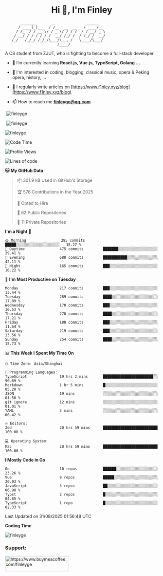 <h1 align="center">Hi 👋, I'm Finley</h1>

```text
       _______       __              ______   
      / ____(_)___  / /__  __  __   / ____/__ 
     / /_  / / __ \/ / _ \/ / / /  / / __/ _ \
    / __/ / / / / / /  __/ /_/ /  / /_/ /  __/
   /_/   /_/_/ /_/_/\___/\__, /   \____/\___/
                        /____/                
```

<p align="left">

A CS student from ZJUT,
who is fighting to become a full-stack developer.

</p>

<p align="left">

- 🌱 I’m currently learning **React.js, Vue.js, TypeScript, Golang ...**

- 🧠 I'm interested in coding, blogging, classical music, opera & Peking opera, history, ...

- 📝 I regularly write articles on [https://www.f1nley.xyz/blog](https://www.f1nley.xyz/blog)

- 📫 How to reach me **finleyge@qq.com**

</p>

<p>&nbsp;<img align="center" src="https://github-readme-stats.vercel.app/api/top-langs/?username=finleyge&show_icons=true&locale=en&hide=javascript,html,tex" alt="finleyge" /></p>

<p>&nbsp;<img align="center" src="https://github-readme-stats.vercel.app/api?username=finleyge&show_icons=true&locale=en" alt="finleyge" /></p>

<p><img align="center" src="https://github-readme-streak-stats.herokuapp.com/?user=finleyge&" alt="finleyge" /></p>

<!--START_SECTION:waka-->
![Code Time](http://img.shields.io/badge/Code%20Time-2%2C330%20hrs%2058%20mins-blue)

![Profile Views](http://img.shields.io/badge/Profile%20Views-2-blue)

![Lines of code](https://img.shields.io/badge/From%20Hello%20World%20I%27ve%20Written-1.2%20million%20lines%20of%20code-blue)

**🐱 My GitHub Data** 

> 📦 301.9 kB Used in GitHub's Storage 
 > 
> 🏆 576 Contributions in the Year 2025
 > 
> 💼 Opted to Hire
 > 
> 📜 62 Public Repositories 
 > 
> 🔑 11 Private Repositories 
 > 
**I'm a Night 🦉** 

```text
🌞 Morning                295 commits         █████░░░░░░░░░░░░░░░░░░░░   18.27 % 
🌆 Daytime                475 commits         ███████░░░░░░░░░░░░░░░░░░   29.41 % 
🌃 Evening                680 commits         ███████████░░░░░░░░░░░░░░   42.11 % 
🌙 Night                  165 commits         ███░░░░░░░░░░░░░░░░░░░░░░   10.22 % 
```
📅 **I'm Most Productive on Tuesday** 

```text
Monday                   217 commits         ███░░░░░░░░░░░░░░░░░░░░░░   13.44 % 
Tuesday                  289 commits         ████░░░░░░░░░░░░░░░░░░░░░   17.89 % 
Wednesday                170 commits         ███░░░░░░░░░░░░░░░░░░░░░░   10.53 % 
Thursday                 278 commits         ████░░░░░░░░░░░░░░░░░░░░░   17.21 % 
Friday                   188 commits         ███░░░░░░░░░░░░░░░░░░░░░░   11.64 % 
Saturday                 219 commits         ███░░░░░░░░░░░░░░░░░░░░░░   13.56 % 
Sunday                   254 commits         ████░░░░░░░░░░░░░░░░░░░░░   15.73 % 
```


📊 **This Week I Spent My Time On** 

```text
🕑︎ Time Zone: Asia/Shanghai

💬 Programming Languages: 
TypeScript               19 hrs 2 mins       ███████████████████████░░   90.69 % 
Markdown                 1 hr 5 mins         █░░░░░░░░░░░░░░░░░░░░░░░░   05.20 % 
JSON                     19 mins             ░░░░░░░░░░░░░░░░░░░░░░░░░   01.58 % 
git ignore               12 mins             ░░░░░░░░░░░░░░░░░░░░░░░░░   01.01 % 
YAML                     5 mins              ░░░░░░░░░░░░░░░░░░░░░░░░░   00.42 % 

🔥 Editors: 
Zed                      20 hrs 59 mins      █████████████████████████   100.00 % 

💻 Operating System: 
Mac                      20 hrs 59 mins      █████████████████████████   100.00 % 
```

**I Mostly Code in Go** 

```text
Go                       10 repos            ██████░░░░░░░░░░░░░░░░░░░   23.26 % 
Vue                      9 repos             █████░░░░░░░░░░░░░░░░░░░░   20.93 % 
JavaScript               3 repos             ██░░░░░░░░░░░░░░░░░░░░░░░   06.98 % 
Typst                    2 repos             █░░░░░░░░░░░░░░░░░░░░░░░░   04.65 % 
TypeScript               1 repo              █░░░░░░░░░░░░░░░░░░░░░░░░   02.33 % 
```




 Last Updated on 31/08/2025 01:56:48 UTC
<!--END_SECTION:waka-->
**Coding Time**
<p>
       <img align="center" src="https://wakatime.com/share/@1f267603-cf28-47c9-a32c-2753500710e7/96d852e9-5832-42ff-acaa-a48a5371ba9d.svg" alt="finleyge" />
</p>

</p>


<h3 align="left">Support:</h3>

<p align="left">

<a href="https://www.buymeacoffee.com/finleyge"> <img align="left" src="https://cdn.buymeacoffee.com/buttons/v2/default-yellow.png" height="50" width="210" alt="https://www.buymeacoffee.com/finleyge" />

</a>
</p>
